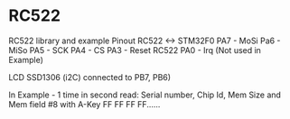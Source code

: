 # RC522
RC522 library and example
Pinout RC522 <-> STM32F0
PA7 - MoSi
Pa6 - MiSo
PA5 - SCK
PA4 - CS
PA3 - Reset RC522
PA0 - Irq (Not used in Example)

LCD SSD1306 (i2C) connected to PB7, PB6)

In Example - 1 time in second read:  Serial number, Chip Id, Mem Size and Mem field  #8 with A-Key FF FF FF FF......
